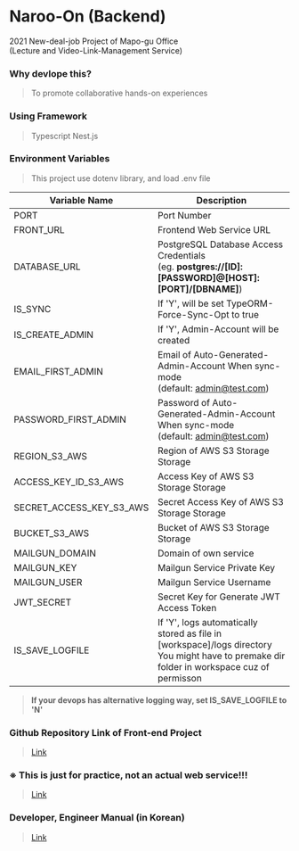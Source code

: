 # Naroo-On (Backend)

<p>
2021 New-deal-job Project of Mapo-gu Office<br/>
(Lecture and Video-Link-Management Service)
</p>

### Why devlope this?

> To promote collaborative hands-on experiences

### Using Framework

> Typescript
> Nest.js

### Environment Variables

> This project use dotenv library, and load .env file

| Variable Name            | Description                                                                                                                                    |
| ------------------------ | ---------------------------------------------------------------------------------------------------------------------------------------------- |
| PORT                     | Port Number                                                                                                                                    |
| FRONT_URL                | Frontend Web Service URL                                                                                                                       |
| DATABASE_URL             | PostgreSQL Database Access Credentials<br/>(eg. **postgres://[ID]:[PASSWORD]@[HOST]:[PORT]/[DBNAME]**)                                         |
| IS_SYNC                  | If 'Y', will be set TypeORM-Force-Sync-Opt to true                                                                                             |
| IS_CREATE_ADMIN          | If 'Y', Admin-Account will be created                                                                                                          |
| EMAIL_FIRST_ADMIN        | Email of Auto-Generated-Admin-Account When sync-mode<br/>(default: admin@test.com)                                                             |
| PASSWORD_FIRST_ADMIN     | Password of Auto-Generated-Admin-Account When sync-mode<br/>(default: admin@test.com)                                                          |
| REGION_S3_AWS            | Region of AWS S3 Storage Storage                                                                                                               |
| ACCESS_KEY_ID_S3_AWS     | Access Key of AWS S3 Storage Storage                                                                                                           |
| SECRET_ACCESS_KEY_S3_AWS | Secret Access Key of AWS S3 Storage Storage                                                                                                    |
| BUCKET_S3_AWS            | Bucket of AWS S3 Storage Storage                                                                                                               |
| MAILGUN_DOMAIN           | Domain of own service                                                                                                                          |
| MAILGUN_KEY              | Mailgun Service Private Key                                                                                                                    |
| MAILGUN_USER             | Mailgun Service Username                                                                                                                       |
| JWT_SECRET               | Secret Key for Generate JWT Access Token                                                                                                       |
| IS_SAVE_LOGFILE          | If 'Y', logs automatically stored as file in [workspace]/logs directory<br/>You might have to premake dir folder in workspace cuz of permisson |

> **If your devops has alternative logging way, set IS_SAVE_LOGFILE to 'N'**

### Github Repository Link of Front-end Project

> [Link](https://github.com/konerds/naroo-on-frontend)

### ※ This is just for practice, not an actual web service!!!

> [Link](https://naroo-on-frontend.pages.dev)

### Developer, Engineer Manual (in Korean)

> [Link](https://cdn.discordapp.com/attachments/943123016659922977/1059857891256967318/naroo-on-manual-211028.pdf)

